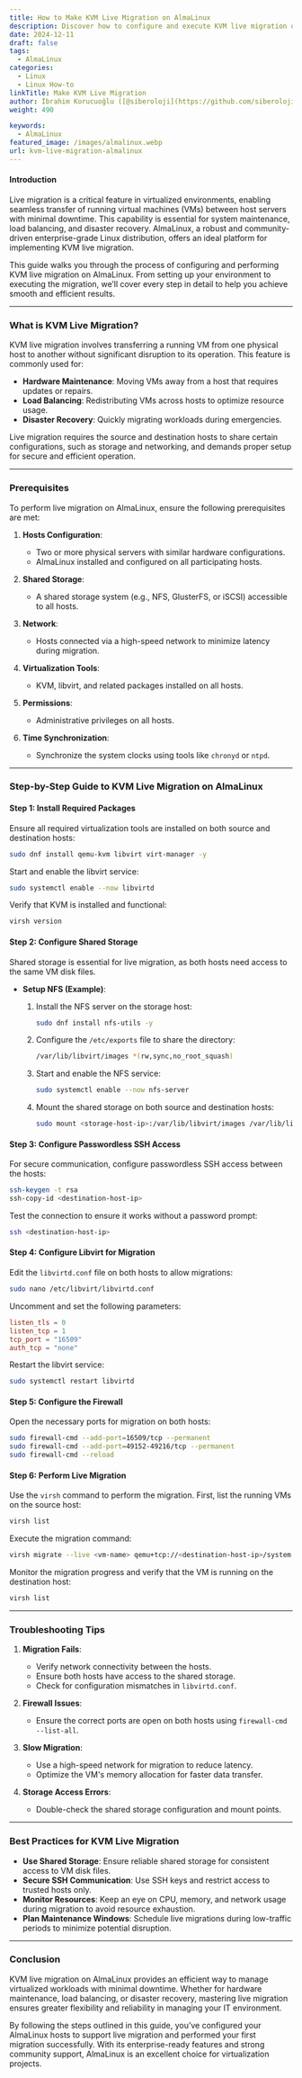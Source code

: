 ```yaml
---
title: How to Make KVM Live Migration on AlmaLinux
description: Discover how to configure and execute KVM live migration on AlmaLinux. A step-by-step guide for seamless virtual machine transfer between hosts.
date: 2024-12-11
draft: false
tags:
  - AlmaLinux
categories:
  - Linux
  - Linux How-to
linkTitle: Make KVM Live Migration
author: İbrahim Korucuoğlu ([@siberoloji](https://github.com/siberoloji))
weight: 490

keywords:
  - AlmaLinux
featured_image: /images/almalinux.webp
url: kvm-live-migration-almalinux
---
```

#### Introduction

Live migration is a critical feature in virtualized environments, enabling seamless transfer of running virtual machines (VMs) between host servers with minimal downtime. This capability is essential for system maintenance, load balancing, and disaster recovery. AlmaLinux, a robust and community-driven enterprise-grade Linux distribution, offers an ideal platform for implementing KVM live migration.

This guide walks you through the process of configuring and performing KVM live migration on AlmaLinux. From setting up your environment to executing the migration, we’ll cover every step in detail to help you achieve smooth and efficient results.

---

### What is KVM Live Migration?

KVM live migration involves transferring a running VM from one physical host to another without significant disruption to its operation. This feature is commonly used for:

- **Hardware Maintenance**: Moving VMs away from a host that requires updates or repairs.
- **Load Balancing**: Redistributing VMs across hosts to optimize resource usage.
- **Disaster Recovery**: Quickly migrating workloads during emergencies.

Live migration requires the source and destination hosts to share certain configurations, such as storage and networking, and demands proper setup for secure and efficient operation.

---

### Prerequisites

To perform live migration on AlmaLinux, ensure the following prerequisites are met:

1. **Hosts Configuration**:
   - Two or more physical servers with similar hardware configurations.
   - AlmaLinux installed and configured on all participating hosts.

2. **Shared Storage**:
   - A shared storage system (e.g., NFS, GlusterFS, or iSCSI) accessible to all hosts.

3. **Network**:
   - Hosts connected via a high-speed network to minimize latency during migration.

4. **Virtualization Tools**:
   - KVM, libvirt, and related packages installed on all hosts.

5. **Permissions**:
   - Administrative privileges on all hosts.

6. **Time Synchronization**:
   - Synchronize the system clocks using tools like `chronyd` or `ntpd`.

---

### Step-by-Step Guide to KVM Live Migration on AlmaLinux

#### Step 1: Install Required Packages

Ensure all required virtualization tools are installed on both source and destination hosts:

```bash
sudo dnf install qemu-kvm libvirt virt-manager -y
```

Start and enable the libvirt service:

```bash
sudo systemctl enable --now libvirtd
```

Verify that KVM is installed and functional:

```bash
virsh version
```

#### Step 2: Configure Shared Storage

Shared storage is essential for live migration, as both hosts need access to the same VM disk files.

- **Setup NFS (Example)**:
  1. Install the NFS server on the storage host:

     ```bash
     sudo dnf install nfs-utils -y
     ```

  2. Configure the `/etc/exports` file to share the directory:

     ```bash
     /var/lib/libvirt/images *(rw,sync,no_root_squash)
     ```

  3. Start and enable the NFS service:

     ```bash
     sudo systemctl enable --now nfs-server
     ```

  4. Mount the shared storage on both source and destination hosts:

     ```bash
     sudo mount <storage-host-ip>:/var/lib/libvirt/images /var/lib/libvirt/images
     ```

#### Step 3: Configure Passwordless SSH Access

For secure communication, configure passwordless SSH access between the hosts:

```bash
ssh-keygen -t rsa
ssh-copy-id <destination-host-ip>
```

Test the connection to ensure it works without a password prompt:

```bash
ssh <destination-host-ip>
```

#### Step 4: Configure Libvirt for Migration

Edit the `libvirtd.conf` file on both hosts to allow migrations:

```bash
sudo nano /etc/libvirt/libvirtd.conf
```

Uncomment and set the following parameters:

```conf
listen_tls = 0
listen_tcp = 1
tcp_port = "16509"
auth_tcp = "none"
```

Restart the libvirt service:

```bash
sudo systemctl restart libvirtd
```

#### Step 5: Configure the Firewall

Open the necessary ports for migration on both hosts:

```bash
sudo firewall-cmd --add-port=16509/tcp --permanent
sudo firewall-cmd --add-port=49152-49216/tcp --permanent
sudo firewall-cmd --reload
```

#### Step 6: Perform Live Migration

Use the `virsh` command to perform the migration. First, list the running VMs on the source host:

```bash
virsh list
```

Execute the migration command:

```bash
virsh migrate --live <vm-name> qemu+tcp://<destination-host-ip>/system
```

Monitor the migration progress and verify that the VM is running on the destination host:

```bash
virsh list
```

---

### Troubleshooting Tips

1. **Migration Fails**:
   - Verify network connectivity between the hosts.
   - Ensure both hosts have access to the shared storage.
   - Check for configuration mismatches in `libvirtd.conf`.

2. **Firewall Issues**:
   - Ensure the correct ports are open on both hosts using `firewall-cmd --list-all`.

3. **Slow Migration**:
   - Use a high-speed network for migration to reduce latency.
   - Optimize the VM's memory allocation for faster data transfer.

4. **Storage Access Errors**:
   - Double-check the shared storage configuration and mount points.

---

### Best Practices for KVM Live Migration

- **Use Shared Storage**: Ensure reliable shared storage for consistent access to VM disk files.
- **Secure SSH Communication**: Use SSH keys and restrict access to trusted hosts only.
- **Monitor Resources**: Keep an eye on CPU, memory, and network usage during migration to avoid resource exhaustion.
- **Plan Maintenance Windows**: Schedule live migrations during low-traffic periods to minimize potential disruption.

---

### Conclusion

KVM live migration on AlmaLinux provides an efficient way to manage virtualized workloads with minimal downtime. Whether for hardware maintenance, load balancing, or disaster recovery, mastering live migration ensures greater flexibility and reliability in managing your IT environment.

By following the steps outlined in this guide, you’ve configured your AlmaLinux hosts to support live migration and performed your first migration successfully. With its enterprise-ready features and strong community support, AlmaLinux is an excellent choice for virtualization projects.
